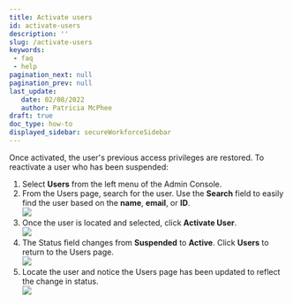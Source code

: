 ```yaml
---
title: Activate users
id: activate-users
description: ''
slug: /activate-users
keywords: 
 - faq
 - help
pagination_next: null
pagination_prev: null
last_update: 
   date: 02/08/2022
   author: Patricia McPhee
draft: true
doc_type: how-to
displayed_sidebar: secureWorkforceSidebar
---
```




Once activated, the user's previous access privileges are restored.  To reactivate a user who has been suspended:

1.  Select **Users** from the left menu of the Admin Console.
2.  From the Users page, search for the user. Use the **Search** field to easily find the user based on the **name**, **email**, or **ID**.  
    ![](/images/users/search_user.PNG)
3.  Once the user is located and selected, click **Activate User**.  
    ![](/images/users/activate_user_jracer.PNG)
4.  The Status field changes from **Suspended** to **Active**. Click **Users** to return to the Users page.  
    ![](/images/users/user_actvated_jracer.PNG)
5.  Locate the user and notice the Users page has been updated to reflect the change in status.  
    ![](/images/users/users_list_activate_jracer.PNG)

